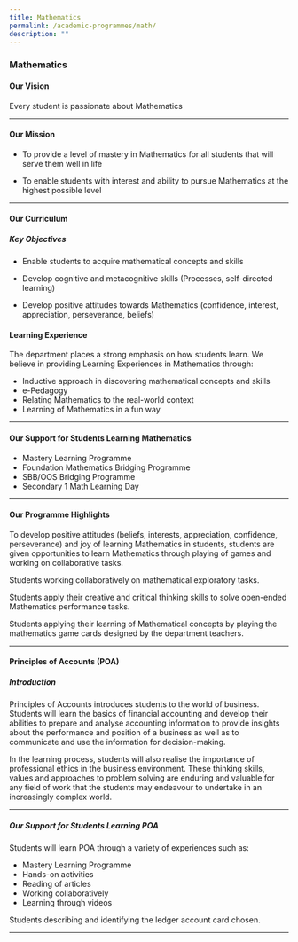 ```yaml
---
title: Mathematics
permalink: /academic-programmes/math/
description: ""
---
```

### Mathematics


#### Our Vision
Every student is passionate about Mathematics
<hr>

#### Our Mission
*   To provide a level of mastery in Mathematics for all students that will serve them well in life  
    
*   To enable students with interest and ability to pursue Mathematics at the highest possible level
<hr>

#### Our Curriculum
##### Key Objectives
* Enable students to acquire mathematical concepts and skills

* Develop cognitive and metacognitive skills (Processes, self-directed learning)

* Develop positive attitudes towards Mathematics (confidence, interest, appreciation, perseverance, beliefs)


#### Learning Experience
The department places a strong emphasis on how students learn. We believe in providing Learning Experiences in Mathematics through:

* Inductive approach in discovering mathematical concepts and skills
* e-Pedagogy 
* Relating Mathematics to the real-world context 
* Learning of Mathematics in a fun way

<hr>

#### Our Support for Students Learning Mathematics

* Mastery Learning Programme
* Foundation Mathematics Bridging Programme
* SBB/OOS Bridging Programme
* Secondary 1 Math Learning Day
<hr>

#### Our Programme Highlights

To develop positive attitudes (beliefs, interests, appreciation, confidence, perseverance) and joy of learning Mathematics in students, students are given opportunities to learn Mathematics through playing of games and working on collaborative tasks.


Students working collaboratively on mathematical exploratory tasks.


Students apply their creative and critical thinking skills to solve open-ended Mathematics performance tasks.


Students applying their learning of Mathematical concepts by playing the mathematics game cards designed by the department teachers.

<hr>

#### Principles of Accounts (POA)
##### Introduction
Principles of Accounts introduces students to the world of business. Students will learn the basics of financial accounting and develop their abilities to prepare and analyse accounting information to provide insights about the performance and position of a business as well as to communicate and use the information for decision-making. 

In the learning process, students will also realise the importance of professional ethics in the business environment. These thinking skills, values and approaches to problem solving are enduring and valuable for any field of work that the students may endeavour to undertake in an increasingly complex world.
<hr>

##### Our Support for Students Learning POA

Students will learn POA through a variety of experiences such as:
* Mastery Learning Programme
* Hands-on activities
* Reading of articles
* Working collaboratively
* Learning through videos

Students describing and identifying the ledger account card chosen.
<hr>